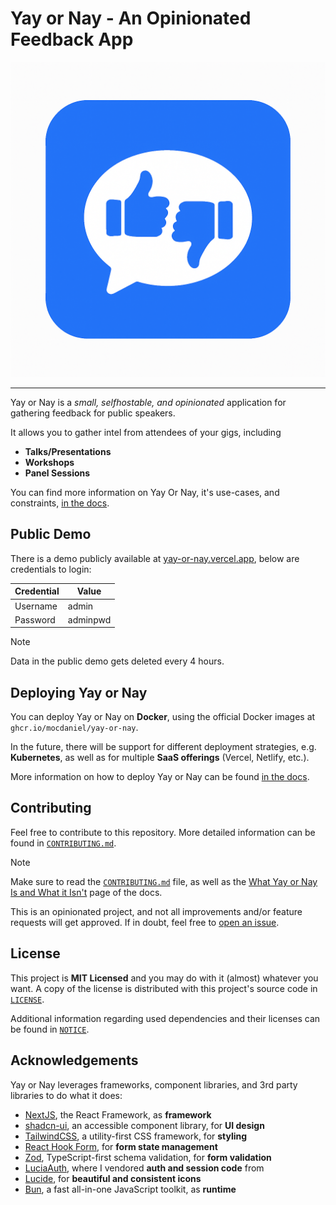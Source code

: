# Yay or Nay - An Opinionated Feedback App

![Yay or Nay logo](src/app/favicon.ico)

---

Yay or Nay is a _small, selfhostable, and opinionated_ application for gathering feedback for public speakers.

It allows you to gather intel from attendees of your gigs, including

- **Talks/Presentations**
- **Workshops**
- **Panel Sessions**

You can find more information on Yay Or Nay, it's use-cases, and constraints,
[in the docs](https://mocdaniel.github.io/yay-or-nay).

## Public Demo

There is a demo publicly available at [yay-or-nay.vercel.app](https://yay-or-nay.vercel.app), below are credentials
to login:

| Credential | Value    |
| ---------- | -------- |
| Username   | admin    |
| Password   | adminpwd |

> [!NOTE]
> Data in the public demo gets deleted every 4 hours.

## Deploying Yay or Nay

You can deploy Yay or Nay on **Docker**, using the official Docker images at `ghcr.io/mocdaniel/yay-or-nay`.

In the future, there will be support for different deployment strategies, e.g. **Kubernetes**, as well as for
multiple **SaaS offerings** (Vercel, Netlify, etc.).

More information on how to deploy Yay or Nay can be found [in the docs](https://mocdaniel.github.io/yay-or-nay/deploy).

## Contributing

Feel free to contribute to this repository. More detailed information can be found in [`CONTRIBUTING.md`](./CONTRIBUTING.md).

> [!NOTE]
> Make sure to read the [`CONTRIBUTING.md`](./CONTRIBUTING.md) file, as well as the [What Yay or Nay Is and What it Isn't](https://mocdaniel.github.io/yay-or-nay/what-is-yay-or-nay) page of the docs.
>
> This is an opinionated project, and not all improvements and/or feature requests will get approved. If in doubt,
> feel free to [open an issue](https://github.com/mocdaniel/yay-or-nay/issues/new).

## License

This project is **MIT Licensed** and you may do with it (almost) whatever you want. A copy of the license is
distributed with this project's source code in [`LICENSE`](./LICENSE).

Additional information regarding used dependencies and their licenses can be found in [`NOTICE`](./NOTICE).

## Acknowledgements

Yay or Nay leverages frameworks, component libraries, and 3rd party libraries to do what it does:

- [NextJS](https://nextjs.org), the React Framework, as **framework**
- [shadcn-ui](https://ui.shadcn.com), an accessible component library, for **UI design**
- [TailwindCSS](https://tailwindcss.com), a utility-first CSS framework, for **styling**
- [React Hook Form](https://react-hook-form.com/), for **form state management**
- [Zod](https://zod.dev/), TypeScript-first schema validation, for **form validation**
- [LuciaAuth](https://lucia-auth.com/), where I vendored **auth and session code** from
- [Lucide](https://lucide.dev/), for **beautiful and consistent icons**
- [Bun](https://bun.sh), a fast all-in-one JavaScript toolkit, as **runtime**
